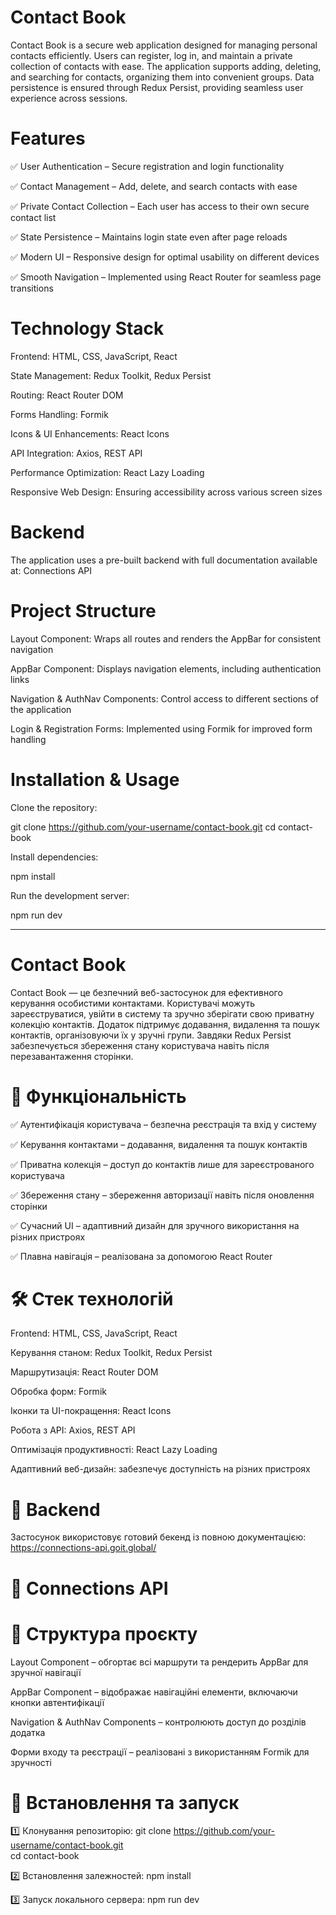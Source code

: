 # Contact Book

Contact Book is a secure web application designed for managing personal contacts efficiently. Users can register, log in, and maintain a private collection of contacts with ease. The application supports adding, deleting, and searching for contacts, organizing them into convenient groups. Data persistence is ensured through Redux Persist, providing seamless user experience across sessions.

# Features

✅ User Authentication – Secure registration and login functionality

✅ Contact Management – Add, delete, and search contacts with ease

✅ Private Contact Collection – Each user has access to their own secure contact list

✅ State Persistence – Maintains login state even after page reloads

✅ Modern UI – Responsive design for optimal usability on different devices

✅ Smooth Navigation – Implemented using React Router for seamless page transitions

# Technology Stack

Frontend: HTML, CSS, JavaScript, React

State Management: Redux Toolkit, Redux Persist

Routing: React Router DOM

Forms Handling: Formik

Icons & UI Enhancements: React Icons

API Integration: Axios, REST API

Performance Optimization: React Lazy Loading

Responsive Web Design: Ensuring accessibility across various screen sizes

# Backend

The application uses a pre-built backend with full documentation available at: Connections API

# Project Structure

Layout Component: Wraps all routes and renders the AppBar for consistent navigation

AppBar Component: Displays navigation elements, including authentication links

Navigation & AuthNav Components: Control access to different sections of the application

Login & Registration Forms: Implemented using Formik for improved form handling

# Installation & Usage

Clone the repository:

git clone https://github.com/your-username/contact-book.git
cd contact-book

Install dependencies:

npm install

Run the development server:

npm run dev

---

# Contact Book

Contact Book — це безпечний веб-застосунок для ефективного керування особистими контактами. Користувачі можуть зареєструватися, увійти в систему та зручно зберігати свою приватну колекцію контактів. Додаток підтримує додавання, видалення та пошук контактів, організовуючи їх у зручні групи. Завдяки Redux Persist забезпечується збереження стану користувача навіть після перезавантаження сторінки.

# 📌 Функціональність

✅ Аутентифікація користувача – безпечна реєстрація та вхід у систему

✅ Керування контактами – додавання, видалення та пошук контактів

✅ Приватна колекція – доступ до контактів лише для зареєстрованого користувача

✅ Збереження стану – збереження авторизації навіть після оновлення сторінки

✅ Сучасний UI – адаптивний дизайн для зручного використання на різних пристроях

✅ Плавна навігація – реалізована за допомогою React Router

# 🛠 Стек технологій

Frontend: HTML, CSS, JavaScript, React

Керування станом: Redux Toolkit, Redux Persist

Маршрутизація: React Router DOM

Обробка форм: Formik

Іконки та UI-покращення: React Icons

Робота з API: Axios, REST API

Оптимізація продуктивності: React Lazy Loading

Адаптивний веб-дизайн: забезпечує доступність на різних пристроях

# 🔗 Backend

Застосунок використовує готовий бекенд із повною документацією:
https://connections-api.goit.global/

# 🔗 Connections API

# 📂 Структура проєкту

Layout Component – обгортає всі маршрути та рендерить AppBar для зручної навігації

AppBar Component – відображає навігаційні елементи, включаючи кнопки автентифікації

Navigation & AuthNav Components – контролюють доступ до розділів додатка

Форми входу та реєстрації – реалізовані з використанням Formik для зручності

# 🚀 Встановлення та запуск

1️⃣ Клонування репозиторію:
git clone https://github.com/your-username/contact-book.git  
cd contact-book

2️⃣ Встановлення залежностей:
npm install

3️⃣ Запуск локального сервера:
npm run dev

